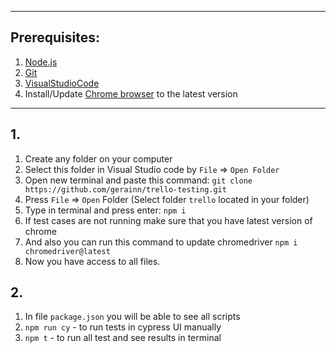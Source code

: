 
---
## Prerequisites:
1. [Node.js](https://nodejs.org/)
3. [Git](https://git-scm.com/)
4. [VisualStudioCode](https://code.visualstudio.com/download)
5. Install/Update [Chrome browser](https://www.google.com/chrome/) to the latest version

---
## 1. 

1. Create any folder on your computer
2. Select this folder in Visual Studio code by ```File``` => ```Open Folder```
3. Open new terminal and paste this command: ```git clone https://github.com/gerainn/trello-testing.git```
4. Press ```File``` => ```Open``` Folder (Select folder ```trello``` located in your folder)
5. Type in terminal and press enter: ```npm i```
6. If test cases are not running make sure that you have latest version of chrome
7. And also you can run this command to update chromedriver ```npm i chromedriver@latest```
8. Now you have access to all files.

## 2.

1. In file ```package.json``` you will be able to see all scripts
2. ```npm run cy``` - to run tests in cypress UI manually
3. ```npm t``` - to run all test and see results in terminal 